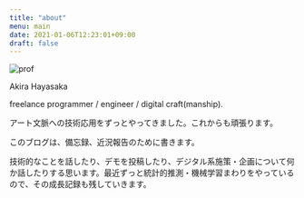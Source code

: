 ```yaml
---
title: "about"
menu: main
date: 2021-01-06T12:23:01+09:00
draft: false
---
```


![prof](/about/prof.jpg)

Akira Hayasaka

freelance programmer / engineer / digital craft(manship).

アート文脈への技術応用をずっとやってきました。これからも頑張ります。

このブログは、備忘録、近況報告のために書きます。

技術的なことを話したり、デモを投稿したり、デジタル系施策・企画について何か話したりする思います。最近ずっと統計的推測・機械学習まわりをやっているので、その成長記録も残していきます。